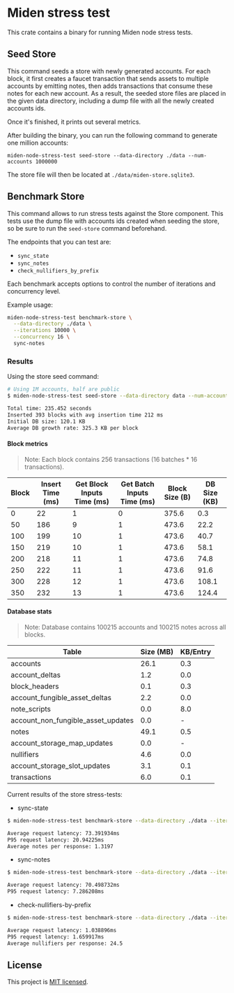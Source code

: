 # Miden stress test

This crate contains a binary for running Miden node stress tests.

## Seed Store

This command seeds a store with newly generated accounts. For each block, it first creates a faucet transaction that sends assets to multiple accounts by emitting notes, then adds transactions that consume these notes for each new account. As a result, the seeded store files are placed in the given data directory, including a dump file with all the newly created accounts ids.

Once it's finished, it prints out several metrics.

After building the binary, you can run the following command to generate one million accounts:

`miden-node-stress-test seed-store --data-directory ./data --num-accounts 1000000`

The store file will then be located at `./data/miden-store.sqlite3`.

## Benchmark Store

This command allows to run stress tests against the Store component. This tests use the dump file with accounts ids created when seeding the store, so be sure to run the `seed-store` command beforehand.

The endpoints that you can test are:
- `sync_state`
- `sync_notes`
- `check_nullifiers_by_prefix`

Each benchmark accepts options to control the number of iterations and concurrency level.

Example usage:

```bash
miden-node-stress-test benchmark-store \
  --data-directory ./data \
  --iterations 10000 \
  --concurrency 16 \
  sync-notes
```

### Results

Using the store seed command:
```bash
# Using 1M accounts, half are public
$ miden-node-stress-test seed-store --data-directory data --num-accounts 100000 --public-accounts-percentage 50

Total time: 235.452 seconds
Inserted 393 blocks with avg insertion time 212 ms
Initial DB size: 120.1 KB
Average DB growth rate: 325.3 KB per block
```

#### Block metrics

> Note: Each block contains 256 transactions (16 batches * 16 transactions).

| Block  | Insert Time (ms)   |  Get Block Inputs Time (ms)   |  Get Batch Inputs Time (ms)    | Block Size (B)     |  DB Size (KB) |
| ------ | ------------------ | ----------------------------- | ------------------------------ | ------------------ | ------------- |
| 0      | 22                 | 1                             | 0                              | 375.6              | 0.3           |
| 50     | 186                | 9                             | 1                              | 473.6              | 22.2          |
| 100    | 199                | 10                            | 1                              | 473.6              | 40.7          |
| 150    | 219                | 10                            | 1                              | 473.6              | 58.1          |
| 200    | 218                | 11                            | 1                              | 473.6              | 74.8          |
| 250    | 222                | 11                            | 1                              | 473.6              | 91.6          |
| 300    | 228                | 12                            | 1                              | 473.6              | 108.1         |
| 350    | 232                | 13                            | 1                              | 473.6              | 124.4         |

#### Database stats

> Note: Database contains 100215 accounts and 100215 notes across all blocks.

| Table                              | Size (MB)       | KB/Entry   |
| ---------------------------------- | --------------- | ---------- |
| accounts                           | 26.1            | 0.3        |
| account_deltas                     | 1.2             | 0.0        |
| block_headers                      | 0.1             | 0.3        |
| account_fungible_asset_deltas      | 2.2             | 0.0        |
| note_scripts                       | 0.0             | 8.0        |
| account_non_fungible_asset_updates | 0.0             | -          |
| notes                              | 49.1            | 0.5        |
| account_storage_map_updates        | 0.0             | -          |
| nullifiers                         | 4.6             | 0.0        |
| account_storage_slot_updates       | 3.1             | 0.1        |
| transactions                       | 6.0             | 0.1        |

Current results of the store stress-tests:

- sync-state
``` bash
$ miden-node-stress-test benchmark-store --data-directory ./data --iterations 10000 --concurrency 16 sync-state

Average request latency: 73.391934ms
P95 request latency: 20.94225ms
Average notes per response: 1.3197
```

- sync-notes
``` bash
$ miden-node-stress-test benchmark-store --data-directory ./data --iterations 10000 --concurrency 16 sync-notes

Average request latency: 70.498732ms
P95 request latency: 7.286208ms
```

- check-nullifiers-by-prefix
``` bash
$ miden-node-stress-test benchmark-store --data-directory ./data --iterations 10000 --concurrency 16 check-nullifiers-by-prefix --prefixes 10

Average request latency: 1.038896ms
P95 request latency: 1.659917ms
Average nullifiers per response: 24.5
```

## License
This project is [MIT licensed](../../LICENSE).
